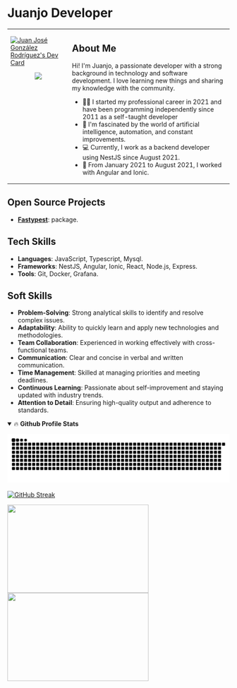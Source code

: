 # Juanjo Developer

<table>
  <tr>
    <td valign="top">
      <p></p><a href="https://app.daily.dev/juanjogondev"><img src="https://api.daily.dev/devcards/v2/rDpWq0E4ZyRejj5IFc7pc.png?type=default&r=vkj" width="556" alt="Juan José González Rodríguez's Dev Card"/></a></p>
      <p align="center">
        <a href="https://www.linkedin.com/in/juanjodeveloper"><img src="https://img.shields.io/badge/LinkedIn-0077B5?style=for-the-badge&logo=linkedin&logoColor=white"></a>
      </p>
    </td>
    <td valign="top">
      <h2>About Me</h2>
      <p>
        Hi! I'm Juanjo, a passionate developer with a strong background in technology and software development. I love learning new things and sharing my knowledge with the community.
      </p>
      <ul>
        <li>👨‍💻 I started my professional career in 2021 and have been programming independently since 2011 as a self-taught developer</li>
        <li>🤖 I'm fascinated by the world of artificial intelligence, automation, and constant improvements.</li>
        <li>💻 Currently, I work as a backend developer using NestJS since August 2021.</li>
        <li>🚀 From January 2021 to August 2021, I worked with Angular and Ionic.</li>
      </ul>
    </td>
  </tr>
</table>

## Open Source Projects
- [**Fastypest**](https://github.com/juanjoGonDev/fastypest): package.

## Tech Skills
- **Languages**: JavaScript, Typescript, Mysql.
- **Frameworks**: NestJS, Angular, Ionic, React, Node.js, Express.
- **Tools**: Git, Docker, Grafana.

## Soft Skills
- **Problem-Solving**: Strong analytical skills to identify and resolve complex issues.
- **Adaptability**: Ability to quickly learn and apply new technologies and methodologies.
- **Team Collaboration**: Experienced in working effectively with cross-functional teams.
- **Communication**: Clear and concise in verbal and written communication.
- **Time Management**: Skilled at managing priorities and meeting deadlines.
- **Continuous Learning**: Passionate about self-improvement and staying updated with industry trends.
- **Attention to Detail**: Ensuring high-quality output and adherence to standards.

<details open="">
  <summary>🔥 <b>Github Profile Stats</b></summary>
  <p>
    <img src="https://raw.githubusercontent.com/juanjogondev/juanjogondev/output/snake.svg" alt="Snake animation" />
  </p>
  <p>
    <a href="https://git.io/streak-stats">
      <img width="652" align="center" src="https://streak-stats.demolab.com?user=juanjoGonDev&theme=dark&hide_border=true&card_width=652" alt="GitHub Streak" />
    </a>
  </p>
  <a href="https://github.com/anuraghazra/github-readme-stats">
    <img height=200 width="320" align="center" src="https://denvercoder1-github-readme-stats.vercel.app/api/?username=juanjoGonDev&theme=vision-friendly-dark&show=reviews,discussions_started,discussions_answered&show_icons=true&include_all_commits=true&count_private=true&hide_border=true" />
  </a>
  <a href="https://github.com/anuraghazra/convoychat">
    <img height=200 width="320" align="center" src="https://github-readme-stats.vercel.app/api/top-langs/?username=juanjoGonDev&langs_count=8&layout=compact&theme=vision-friendly-dark&hide_border=true" />
  </a>
</details>
